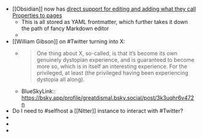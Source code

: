 - [[Obsidian]] now has [direct support for editing and adding what they call Properties to pages](https://obsidian.md/changelog/2023-07-26-desktop-v1.4.0/)
	- This is all stored as YAML frontmatter, which further takes it down the path of fancy Markdown editor
	-
- [[William Gibson]] on #Twitter turning into X:
	- > One thing about X, so-called, is that it’s become its own genuinely dystopian experience, and is guaranteed to become more so, which is in itself an interesting experience. For the privileged, at least (the privileged having been experiencing dystopia all along).
	- BlueSkyLink:: https://bsky.app/profile/greatdismal.bsky.social/post/3k3uqhr6v472n
- Do I need to #selfhost a [[Nitter]] instance to interact with #Twitter?
-
-
-